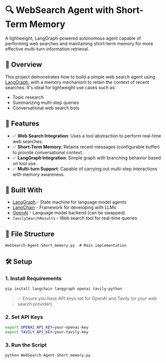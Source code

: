# 🔍 WebSearch Agent with Short-Term Memory

A lightweight, LangGraph-powered autonomous agent capable of performing web searches and maintaining short-term memory for more effective multi-turn information retrieval.

## 🚀 Overview

This project demonstrates how to build a simple web search agent using [LangGraph](https://github.com/langchain-ai/langgraph), with a memory mechanism to retain the context of recent searches. It's ideal for lightweight use cases such as:

* Topic research
* Summarizing multi-step queries
* Conversational web search bots

## 🧠 Features

* ✅ **Web Search Integration**: Uses a tool abstraction to perform real-time web searches.
* ✅ **Short-Term Memory**: Retains recent messages (configurable buffer) to provide conversational context.
* ✅ **LangGraph Integration**: Simple graph with branching behavior based on tool use.
* ✅ **Multi-turn Support**: Capable of carrying out multi-step interactions with memory awareness.

## 🧱 Built With

* [LangGraph](https://github.com/langchain-ai/langgraph) - State machine for language model agents
* [LangChain](https://github.com/langchain-ai/langchain) - Framework for developing with LLMs
* [OpenAI](https://platform.openai.com/) - Language model backend (can be swapped)
* `TavilySearchResults` - Web search tool for real-time queries

## 📁 File Structure

```
WebSearch-Agent-Short_memory.py  # Main implementation
```

## 🛠️ Setup

### 1. Install Requirements

```bash
pip install langchain langgraph openai tavily-python
```

> ✅ Ensure you have API keys set for OpenAI and Tavily (or your web search provider).

### 2. Set API Keys

```bash
export OPENAI_API_KEY=your-openai-key
export TAVILY_API_KEY=your-tavily-key
```

### 3. Run the Script

```bash
python WebSearch-Agent-Short_memory.py
```

